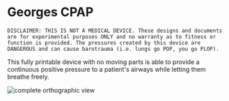 # Georges CPAP

```danger
DISCLAIMER: THIS IS NOT A MEDICAL DEVICE. These designs and documents are for experimental purposes ONLY and no warranty as to fitness or function is provided. The pressures created by this device are DANGEROUS and can cause barotrauma (i.e. lungs go POP, you go PLOP).
```

This fully printable device with no moving parts is able to provide a continuous positive pressure to a patient's airways while letting them breathe freely.

![complete orthographic view](/assets/complete_ortho.png)
